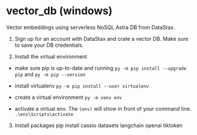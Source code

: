 # vector_db (windows)

Vector embeddings using serverless NoSQL Astra DB from DataStax.

1. Sign up for an account with DataStax and crate a vector DB. Make sure to save your DB credentials.

2. Install the virtual environment 

- make sure pip is up-to-date and running
```py -m pip install --upgrade pip``` and
```py -m pip --version```

- install virtualenv 
```py -m pip install --user virtualenv```

- create a virtual environment
```py -m venv env```

- activate a virtual env. The `(env)` will show in front of your command line.
```.\env\Scripts\activate```

3. Install packages 
pip install cassio datasets langchain openai tiktoken



